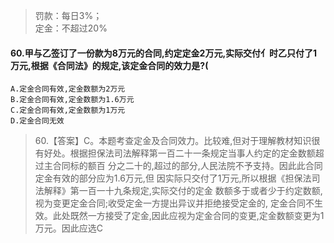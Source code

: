 >   罚款：每日3%；   
    定金：不超过20%   

#### 60.甲与乙签订了一份款为8万元的合同,约定定金2万元,实际交付亻时乙只付了1万元,根据《合同法》的规定,该定金合同的效力是?(
    A.定金合同有效,定金数额为2万元
    B.定金合同有效,定金数额为1.6万元
    C.定金合同有效,定金数额为1万元
    D.定金合同无效
>   60.【答案】C。本题考查定金及合同效力。比较难,但对于理解教材知识很
    有好处。根据担保法司法解释第一百二十一条规定当事人约定的定金数额超过主合同标的额百
    分之二十的,超过的部分,人民法院不予支持。因此此合同定金有效的部分应为1.6万元,但
    因实际只交付了1万元,所以根据《担保法司法解释》第一百一十九条规定,实际交付的定金
    数额多于或者少于约定数额,视为变更定金合同;收受定金一方提出异议并拒绝接受定金的,
    定金合同不生效。此处既然一方接受了定金,因此应视为定金合同的变更,定金数额变更为1
    万元。因此应选C















    